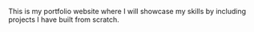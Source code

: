 This is my portfolio website where I will showcase my skills by including projects I have built from scratch.

